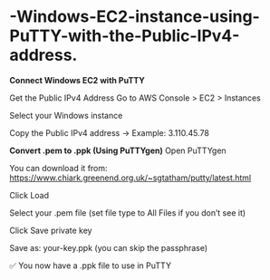 # -Windows-EC2-instance-using-PuTTY-with-the-Public-IPv4-address.


**Connect Windows EC2 with PuTTY** 

Get the Public IPv4 Address
Go to AWS Console > EC2 > Instances

Select your Windows instance

Copy the Public IPv4 address
→ Example: 3.110.45.78

**Convert .pem to .ppk (Using PuTTYgen)**
Open PuTTYgen

You can download it from: https://www.chiark.greenend.org.uk/~sgtatham/putty/latest.html

Click Load

Select your .pem file (set file type to All Files if you don’t see it)

Click Save private key

Save as: your-key.ppk (you can skip the passphrase)

✅ You now have a .ppk file to use in PuTTY
